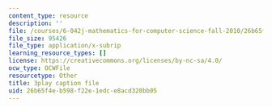 ```yaml
---
content_type: resource
description: ''
file: /courses/6-042j-mathematics-for-computer-science-fall-2010/26b65f4eb598f22e1edce8acd320bb05_5RSMLgy06Ew.srt
file_size: 95426
file_type: application/x-subrip
learning_resource_types: []
license: https://creativecommons.org/licenses/by-nc-sa/4.0/
ocw_type: OCWFile
resourcetype: Other
title: 3play caption file
uid: 26b65f4e-b598-f22e-1edc-e8acd320bb05
---
```

